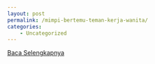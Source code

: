 ```yaml
---
layout: post
permalink: /mimpi-bertemu-teman-kerja-wanita/
categories:
    - Uncategorized
---
```


[Baca Selengkapnya](/05)